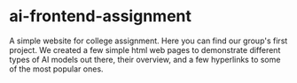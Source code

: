 # ai-frontend-assignment
A simple website for college assignment.
Here you can find our group's first project. We created a few simple html
web pages to demonstrate different types of AI models out there,
their overview, and a few hyperlinks to some of the most popular ones.
